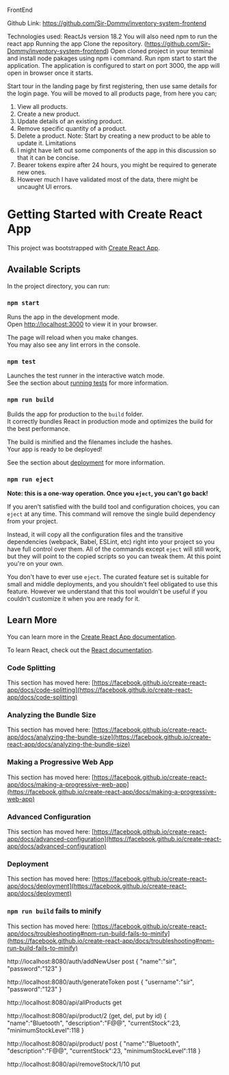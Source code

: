 FrontEnd

Github Link: https://github.com/Sir-Dommy/inventory-system-frontend

Technologies used:
ReactJs version 18.2
You will also need npm to run the react app
Running the app
Clone the repository. (https://github.com/Sir-Dommy/inventory-system-frontend)
Open cloned project in your terminal and install node pakages using npm i command.
Run npm start to start the application.
The application is configured to start on port 3000, the app will open in browser once it starts.

Start tour in the landing page by first registering, then use same details for the login page.
You will be moved to all products page, from here you can;
1.	View all products.
2.	Create a new product.
3.	Update details of an existing product.
4.	Remove specific quantity of a product.
5.	Delete a product.
Note: Start by creating a new product to be able to update it.
Limitations
1.	I might have left out some components of the app in this discussion so that it can be concise.
2.	Bearer tokens expire after 24 hours, you might be required to generate new ones.
3.	However much I have validated most of the data, there might be uncaught UI errors.


















# Getting Started with Create React App

This project was bootstrapped with [Create React App](https://github.com/facebook/create-react-app).

## Available Scripts

In the project directory, you can run:

### `npm start`

Runs the app in the development mode.\
Open [http://localhost:3000](http://localhost:3000) to view it in your browser.

The page will reload when you make changes.\
You may also see any lint errors in the console.

### `npm test`

Launches the test runner in the interactive watch mode.\
See the section about [running tests](https://facebook.github.io/create-react-app/docs/running-tests) for more information.

### `npm run build`

Builds the app for production to the `build` folder.\
It correctly bundles React in production mode and optimizes the build for the best performance.

The build is minified and the filenames include the hashes.\
Your app is ready to be deployed!

See the section about [deployment](https://facebook.github.io/create-react-app/docs/deployment) for more information.

### `npm run eject`

**Note: this is a one-way operation. Once you `eject`, you can't go back!**

If you aren't satisfied with the build tool and configuration choices, you can `eject` at any time. This command will remove the single build dependency from your project.

Instead, it will copy all the configuration files and the transitive dependencies (webpack, Babel, ESLint, etc) right into your project so you have full control over them. All of the commands except `eject` will still work, but they will point to the copied scripts so you can tweak them. At this point you're on your own.

You don't have to ever use `eject`. The curated feature set is suitable for small and middle deployments, and you shouldn't feel obligated to use this feature. However we understand that this tool wouldn't be useful if you couldn't customize it when you are ready for it.

## Learn More

You can learn more in the [Create React App documentation](https://facebook.github.io/create-react-app/docs/getting-started).

To learn React, check out the [React documentation](https://reactjs.org/).

### Code Splitting

This section has moved here: [https://facebook.github.io/create-react-app/docs/code-splitting](https://facebook.github.io/create-react-app/docs/code-splitting)

### Analyzing the Bundle Size

This section has moved here: [https://facebook.github.io/create-react-app/docs/analyzing-the-bundle-size](https://facebook.github.io/create-react-app/docs/analyzing-the-bundle-size)

### Making a Progressive Web App

This section has moved here: [https://facebook.github.io/create-react-app/docs/making-a-progressive-web-app](https://facebook.github.io/create-react-app/docs/making-a-progressive-web-app)

### Advanced Configuration

This section has moved here: [https://facebook.github.io/create-react-app/docs/advanced-configuration](https://facebook.github.io/create-react-app/docs/advanced-configuration)

### Deployment

This section has moved here: [https://facebook.github.io/create-react-app/docs/deployment](https://facebook.github.io/create-react-app/docs/deployment)

### `npm run build` fails to minify

This section has moved here: [https://facebook.github.io/create-react-app/docs/troubleshooting#npm-run-build-fails-to-minify](https://facebook.github.io/create-react-app/docs/troubleshooting#npm-run-build-fails-to-minify)

http://localhost:8080/auth/addNewUser post
{
    "name":"sir",
    "password":"123"
}

http://localhost:8080/auth/generateToken post
{
    "username":"sir",
    "password":"123"
}

http://localhost:8080/api/allProducts get

http://localhost:8080/api/product/2 (get, del, put by id)
{
    "name":"Bluetooth",
    "description":"F@@",
    "currentStock":23,
    "minimumStockLevel":118
}

http://localhost:8080/api/product/  post
{
    "name":"Bluetooth",
    "description":"F@@",
    "currentStock":23,
    "minimumStockLevel":118
}

http://localhost:8080/api/removeStock/1/10 put
